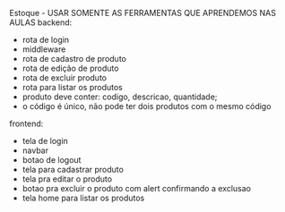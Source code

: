 Estoque - USAR SOMENTE AS FERRAMENTAS QUE APRENDEMOS NAS AULAS
backend:
 - rota de login
 - middleware
 - rota de cadastro de produto
 - rota de edição de produto
 - rota de excluir produto
 - rota para listar os produtos
 - produto deve conter: codigo, descricao, quantidade;
 - o código é único, não pode ter dois produtos com o mesmo código

frontend:
 - tela de login
 - navbar
 - botao de logout
 - tela para cadastrar produto
 - tela pra editar o produto
 - botao pra excluir o produto com alert confirmando a exclusao
 - tela home para listar os produtos

